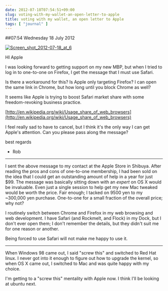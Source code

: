 ```yaml
---
date: 2012-07-18T07:54:51+09:00
slug: voting-with-my-wallet-an-open-letter-to-apple
title: voting with my wallet, an open letter to Apple
tags: [ "journal" ]
---
```


##07:54 Wednesday 18 July 2012

[![Screen_shot_2012-07-18_at_6](http://getfile7.posterous.com/getfile/files.posterous.com/temp-2012-07-17/uvhadEgzFggeonGbpAhyHjtJvwJmcafvGBCpGCbFvGfBfDcmkHHuyJeuwubd/Screen_shot_2012-07-18_at_6.55.37_AM.png.scaled500.png)](http://getfile6.posterous.com/getfile/files.posterous.com/temp-2012-07-17/uvhadEgzFggeonGbpAhyHjtJvwJmcafvGBCpGCbFvGfBfDcmkHHuyJeuwubd/Screen_shot_2012-07-18_at_6.55.37_AM.png.scaled1000.png)

 

HI Apple

 

I was looking forward to getting support on my new MBP, but when I tried to log in to one-to-one on Firefox, I get the message that I must use Safari.

 

 

Is there a workaround for this?  Is Apple only targeting Firefox?  I can open the same link in Chrome, but how long until you block Chrome as well?

 

 

It seems like Apple is trying to boost Safari market share with some freedom-revoking business practice.

 

 

[http://en.wikipedia.org/wiki/Usage_share_of_web_browsers](http://en.wikipedia.org/wiki/Usage_share_of_web_browsers)

 

 

I feel really sad to have to cancel, but I think it's the only way I can get Apple's attention.  Can you please pass along the message?

 

 

best regards

   

- Rob

 

 

---------

 

 

I sent the above message to my contact at the Apple Store in Shibuya. After reading the pros and cons of one-to-one membership, I had been sold on the idea that I could get an outstanding amount of help in a year for just $99. The message was basically sitting down with an _expert_ on OS X would be invaluable. Even just a single session to help get my new Mac tweaked would be worth the price. Fair enough; I tacked on 9500 yen to my ~300,000 yen purchase. One-to-one for a small fraction of the overall price; why not?

 

 

I routinely switch between Chrome and Firefox in my web browsing and web development. I have Safari (and Rockmelt, and Flock) in my Dock, but I don't ever open them; I don't remember the details, but they didn't suit me for one reason or another.

 

 

Being forced to use Safari will not make me happy to use it.

 

 

---------

 

 

When Windows 98 came out, I said "screw this" and switched to Red Hat linux. I never got into it enough to figure out how to upgrade the kernel, so when OS X came out, I switched to Mac and was quite happy with my choice.

 

 

I'm getting to a "screw this" mentality with Apple now. I think I'll be looking at ubuntu next.  


 

